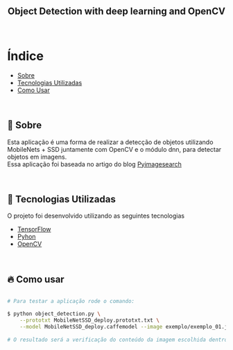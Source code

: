 <h2 align="center">
    <b>Object Detection with deep learning and OpenCV</b> 
</h2>

<br> 

# Índice

- [Sobre](#sobre)
- [Tecnologias Utilizadas](#tecnologias-utilizadas)
- [Como Usar](#usar)

<br> 

<a id="sobre"></a>

## :bookmark: Sobre

Esta aplicação é uma forma de realizar a detecção de objetos utilizando MobileNets + SSD juntamente com OpenCV e o módulo dnn, para detectar objetos em imagens.
<br>
Essa aplicação foi baseada no artigo do blog [Pyimagesearch](https://www.pyimagesearch.com/2017/09/11/object-detection-with-deep-learning-and-opencv/)

<br> 

<a id="tecnologias-utilizadas"></a>

## :rocket: Tecnologias Utilizadas

O projeto foi desenvolvido utilizando as seguintes tecnologias

- [TensorFlow](https://www.tensorflow.org/lite/models/object_detection/overview)
- [Pyhon](https://www.python.org/)
- [OpenCV](https://www.python.org/)

<br> 

<a id="usar"></a>

## :fire: Como usar


```sh

# Para testar a aplicação rode o comando:

$ python object_detection.py \
	--prototxt MobileNetSSD_deploy.prototxt.txt \
	--model MobileNetSSD_deploy.caffemodel --image exemplo/exemplo_01.jpg 
	
# O resultado será a verificação do conteúdo da imagem escolhida dentro do diretório exemplo (a imagem em questão é exemplo_01.jpg)

```


